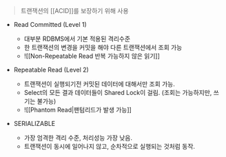 > 트랜잭션의 [[ACID]]를 보장하기 위해 사용

- Read Committed (Level 1)
	- 대부분 RDBMS에서 기본 적용된 격리수준
	- 한 트랜잭션의 변경을 커밋을 해야 다른 트랜잭션에서 조회 가능
	- ![[Non-Repeatable Read 반복 가능하지 않은 읽기]]

- Repeatable Read (Level 2)
	- 트랜잭션이 실행되기전 커밋된 데이터에 대해서만 조회 가능.
	- Select의 모든 결과 데이터들이 Shared Lock이 걸림. (조회는 가능하지만, 쓰기는 불가능)
	- ![[Phantom Read|팬텀리드가 발생 가능]]

- SERIALIZABLE
	- 가장 엄격한 격리 수준, 처리성능 가장 낮음.
	- 트랜잭션이 동시에 일어나지 않고, 순차적으로 실행되는 것처럼 동작.
